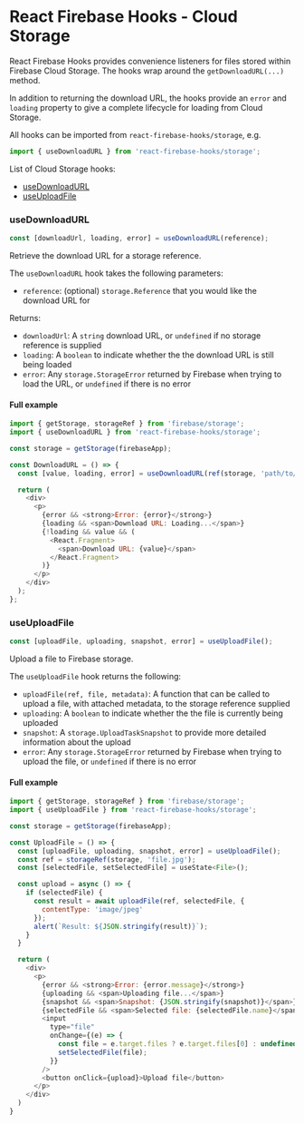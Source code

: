 # React Firebase Hooks - Cloud Storage

React Firebase Hooks provides convenience listeners for files stored within
Firebase Cloud Storage. The hooks wrap around the `getDownloadURL(...)` method.

In addition to returning the download URL, the hooks provide an `error` and `loading` property
to give a complete lifecycle for loading from Cloud Storage.

All hooks can be imported from `react-firebase-hooks/storage`, e.g.

```js
import { useDownloadURL } from 'react-firebase-hooks/storage';
```

List of Cloud Storage hooks:

- [useDownloadURL](#usedownloadurl)
- [useUploadFile](#useuploadfile)

### useDownloadURL

```js
const [downloadUrl, loading, error] = useDownloadURL(reference);
```

Retrieve the download URL for a storage reference.

The `useDownloadURL` hook takes the following parameters:

- `reference`: (optional) `storage.Reference` that you would like the download URL for

Returns:

- `downloadUrl`: A `string` download URL, or `undefined` if no storage reference is supplied
- `loading`: A `boolean` to indicate whether the the download URL is still being loaded
- `error`: Any `storage.StorageError` returned by Firebase when trying to load the URL, or `undefined` if there is no error

#### Full example

```js
import { getStorage, storageRef } from 'firebase/storage';
import { useDownloadURL } from 'react-firebase-hooks/storage';

const storage = getStorage(firebaseApp);

const DownloadURL = () => {
  const [value, loading, error] = useDownloadURL(ref(storage, 'path/to/file'));

  return (
    <div>
      <p>
        {error && <strong>Error: {error}</strong>}
        {loading && <span>Download URL: Loading...</span>}
        {!loading && value && (
          <React.Fragment>
            <span>Download URL: {value}</span>
          </React.Fragment>
        )}
      </p>
    </div>
  );
};
```

### useUploadFile

```js
const [uploadFile, uploading, snapshot, error] = useUploadFile();
```

Upload a file to Firebase storage.

The `useUploadFile` hook returns the following:

- `uploadFile(ref, file, metadata)`: A function that can be called to upload a file, with attached metadata, to the storage reference supplied
- `uploading`: A `boolean` to indicate whether the the file is currently being uploaded
- `snapshot`: A `storage.UploadTaskSnapshot` to provide more detailed information about the upload
- `error`: Any `storage.StorageError` returned by Firebase when trying to upload the file, or `undefined` if there is no error

#### Full example

```js
import { getStorage, storageRef } from 'firebase/storage';
import { useUploadFile } from 'react-firebase-hooks/storage';

const storage = getStorage(firebaseApp);

const UploadFile = () => {
  const [uploadFile, uploading, snapshot, error] = useUploadFile();
  const ref = storageRef(storage, 'file.jpg');
  const [selectedFile, setSelectedFile] = useState<File>();

  const upload = async () => {
    if (selectedFile) {
      const result = await uploadFile(ref, selectedFile, {
        contentType: 'image/jpeg'
      });
      alert(`Result: ${JSON.stringify(result)}`);
    }
  }

  return (
    <div>
      <p>
        {error && <strong>Error: {error.message}</strong>}
        {uploading && <span>Uploading file...</span>}
        {snapshot && <span>Snapshot: {JSON.stringify(snapshot)}</span>}
        {selectedFile && <span>Selected file: {selectedFile.name}</span>}
        <input
          type="file"
          onChange={(e) => {
            const file = e.target.files ? e.target.files[0] : undefined;
            setSelectedFile(file);
          }}
        />
        <button onClick={upload}>Upload file</button>
      </p>
    </div>
  )
}
```
